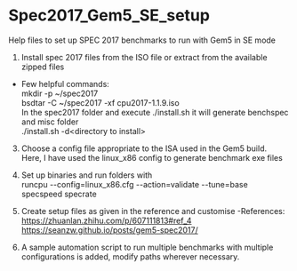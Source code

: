 # Spec2017_Gem5_SE_setup
Help files to set up SPEC 2017 benchmarks to run with Gem5 in SE mode

1. Install spec 2017 files from the ISO file or extract from the available zipped files
- Few helpful commands:  
 mkdir -p ~/spec2017  
 bsdtar -C ~/spec2017 -xf cpu2017-1.1.9.iso  
 In the spec2017 folder and execute ./install.sh it will generate benchspec and misc folder  
 ./install.sh -d\<directory to install\>

3. Choose a config file appropriate to the ISA used in the Gem5 build. Here, I have used the linux_x86 config to generate benchmark exe files

4. Set up binaries and run folders with  
runcpu --config=linux_x86.cfg --action=validate --tune=base specspeed specrate

5. Create setup files as given in the reference and customise
-References:  
https://zhuanlan.zhihu.com/p/607111813#ref_4  
https://seanzw.github.io/posts/gem5-spec2017/  

6. A sample automation script to run multiple benchmarks with multiple configurations is added, modify paths wherever necessary.

